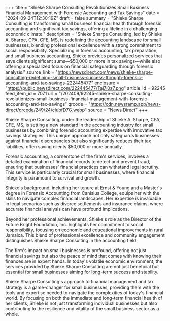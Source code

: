 +++
title = "Shieke Sharpe Consulting Revolutionizes Small Business Financial Management with Forensic Accounting and Tax Savings"
date = "2024-09-24T12:30:19Z"
draft = false
summary = "Shieke Sharpe Consulting is transforming small business financial health through forensic accounting and significant tax savings, offering a lifeline in a challenging economic climate."
description = "Shieke Sharpe Consulting, led by Shieke A. Sharpe, CPA, CFE, MS, is redefining the accounting landscape for small businesses, blending professional excellence with a strong commitment to social responsibility. Specializing in forensic accounting, tax preparation, and small business accounting, Shieke provides personalized services that save clients significant sums—$50,000 or more in tax savings—while also offering a specialized focus on financial safeguarding through forensic analysis."
source_link = "https://newsdirect.com/news/shieke-sharpe-consulting-redefining-small-business-success-through-forensic-accounting-and-tax-savings-222445477"
enclosure = "https://public.newsdirect.com/222445477/Taj7i0z7.png"
article_id = 92245
feed_item_id = 7071
url = "/202409/92245-shieke-sharpe-consulting-revolutionizes-small-business-financial-management-with-forensic-accounting-and-tax-savings"
qrcode = "https://cdn.newsramp.app/news-direct/qrcode/249/24/clubfD7G.webp"
source = "News Direct"
+++

<p>Shieke Sharpe Consulting, under the leadership of Shieke A. Sharpe, CPA, CFE, MS, is setting a new standard in the accounting industry for small businesses by combining forensic accounting expertise with innovative tax savings strategies. This unique approach not only safeguards businesses against financial discrepancies but also significantly reduces their tax liabilities, often saving clients $50,000 or more annually.</p><p>Forensic accounting, a cornerstone of the firm's services, involves a detailed examination of financial records to detect and prevent fraud, ensuring that businesses' financial practices can withstand legal scrutiny. This service is particularly crucial for small businesses, where financial integrity is paramount to survival and growth.</p><p>Shieke's background, including her tenure at Ernst & Young and a Master's degree in Forensic Accounting from Canisius College, equips her with the skills to navigate complex financial landscapes. Her expertise is invaluable in legal scenarios such as divorce settlements and insurance claims, where accurate financial analysis can have profound implications.</p><p>Beyond her professional achievements, Shieke's role as the Director of the Future Bright Foundation, Inc. highlights her commitment to social responsibility, focusing on economic and educational improvements in rural Jamaica. This blend of professional excellence and community engagement distinguishes Shieke Sharpe Consulting in the accounting field.</p><p>The firm's impact on small businesses is profound, offering not just financial savings but also the peace of mind that comes with knowing their finances are in expert hands. In today's volatile economic environment, the services provided by Shieke Sharpe Consulting are not just beneficial but essential for small businesses aiming for long-term success and stability.</p><p>Shieke Sharpe Consulting's approach to financial management and tax strategy is a game-changer for small businesses, providing them with the tools and expertise needed to navigate the complexities of today's financial world. By focusing on both the immediate and long-term financial health of her clients, Shieke is not just transforming individual businesses but also contributing to the resilience and vitality of the small business sector as a whole.</p>